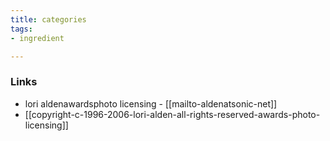 ```yaml
---
title: categories
tags:
- ingredient

---
```



### Links

* lori aldenawardsphoto licensing - [[mailto-aldenatsonic-net]]
* [[copyright-c-1996-2006-lori-alden-all-rights-reserved-awards-photo-licensing]]
